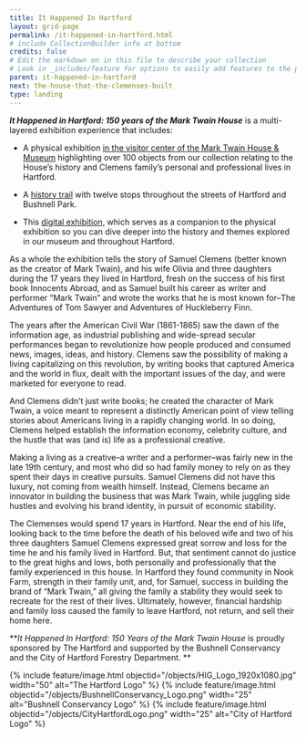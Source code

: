 ```yaml
---
title: It Happened In Hartford
layout: grid-page
permalink: /it-happened-in-hartford.html
# include CollectionBuilder info at bottom
credits: false
# Edit the markdown on in this file to describe your collection
# Look in _includes/feature for options to easily add features to the page
parent: it-happened-in-hartford
next: the-house-that-the-clemenses-built
type: landing
---
```


_**It Happened in Hartford: 150 years of the Mark Twain House**_ is a multi-layered exhibition experience that includes:

- A physical exhibition <a href="https://marktwainhouse.org/admission">in the visitor center of the Mark Twain House & Museum</a> highlighting over 100 objects from our collection relating to the House’s history and Clemens family’s personal and professional lives in Hartford. 

 - A <a href="{{ site.url }}//history-around-hartford.html">history trail</a> with twelve stops throughout the streets of Hartford and Bushnell Park.

- This <a href="{{ site.url }}/it-happened-in-hartford.html">digital exhibition,</a> which serves as a companion to the physical exhibition so you can dive deeper into the history and themes explored in our museum and throughout Hartford.

As a whole the exhibition tells the story of Samuel Clemens (better known as the creator of Mark Twain), and his wife Olivia and three daughters during the 17 years they lived in Hartford, fresh on the success of his first book Innocents Abroad, and as Samuel built his career as writer and performer “Mark Twain” and wrote the works that he is most known for–The Adventures of Tom Sawyer and Adventures of Huckleberry Finn.

The years after the American Civil War (1861-1865) saw the dawn of the information age, as industrial publishing and wide-spread secular performances began to revolutionize how people produced and consumed news, images, ideas, and history. Clemens saw the possibility of making a living capitalizing on this revolution, by writing books that captured America and the world in flux,  dealt with the important issues of the day, and were marketed for everyone to read. 

And Clemens didn’t just write books; he created the character of Mark Twain, a voice meant to represent a distinctly American point of view telling stories about Americans living in a rapidly changing world. In so doing, Clemens helped establish the information economy, celebrity culture, and the hustle that was (and is) life as a professional creative. 

Making a living as a creative–a writer and a performer–was fairly new in the late 19th century, and most who did so had family money to rely on as they spent their days in creative pursuits. Samuel Clemens did not have this luxury, not coming from wealth himself. Instead, Clemens became an innovator in building the business that was Mark Twain, while juggling side hustles and evolving his brand identity, in pursuit of economic stability. 

The Clemenses would spend 17 years in Hartford. Near the end of his life, looking back to the time before the death of his beloved wife and two of his three daughters Samuel Clemens expressed great sorrow and loss for the time he and his family lived in Hartford. But, that sentiment cannot do justice to the great highs and lows, both personally and professionally that the family experienced in this house. In Hartford they found community in Nook Farm, strength in their family unit, and, for Samuel, success in building the brand of “Mark Twain,” all giving the family a stability they would seek to recreate for the rest of their lives. Ultimately, however, financial hardship and family loss caused the family to leave Hartford, not return, and sell their home here. 

**_It Happened In Hartford: 150 Years of the Mark Twain House_ is proudly sponsored by The Hartford and supported by the Bushnell Conservancy and the City of Hartford Forestry Department. **

{% include feature/image.html objectid="/objects/HIG_Logo_1920x1080.jpg" width="50" alt="The Hartford Logo" %}
{% include feature/image.html objectid="/objects/BushnellConservancy_Logo.png" width="25" alt="Bushnell Conservancy Logo" %}
{% include feature/image.html objectid="/objects/CityHartfordLogo.png" width="25" alt="City of Hartford Logo" %}
